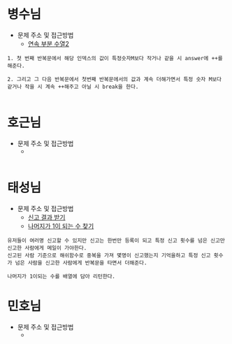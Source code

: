 # 병수님

- 문제 주소 및 접근방법
  - [연속 부분 수열2](https://dev-soo-log.tistory.com/25)

```text
1. 첫 번째 반복문에서 해당 인덱스의 값이 특정숫자M보다 작거나 같을 시 answer에 ++를 해준다.

2. 그리고 그 다음 반복문에서 첫번째 반복문에서의 값과 계속 더해가면서 특정 숫자 M보다 같거나 작을 시 계속 ++해주고 아닐 시 break을 한다.


```

# 호근님

- 문제 주소 및 접근방법
  - []()

```text

```

# 태성님

- 문제 주소 및 접근방법
  - [신고 결과 받기](https://programmers.co.kr/learn/courses/30/lessons/92334)
  - [나머지가 1이 되는 수 찾기](https://programmers.co.kr/learn/courses/30/lessons/87389)

```text
유저들이 여러명 신고할 수 있지만 신고는 한번만 등록이 되고 특정 신고 횟수를 넘은 신고만 신고한 사람에게 메일이 가야한다.
신고된 사람 기준으로 해쉬함수로 중복을 가져 몇명이 신고했는지 기억을하고 특정 신고 횟수가 넘은 사람을 신고한 사람에게 반복문을 타면서 더해준다.

나머지가 1이되는 수를 배열에 담아 리턴한다.
```

# 민호님

- 문제 주소 및 접근방법
  - []()

```text

```

